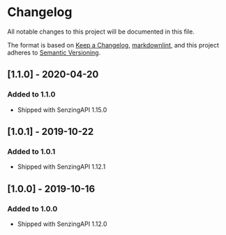 # Changelog

All notable changes to this project will be documented in this file.

The format is based on [Keep a Changelog](https://keepachangelog.com/en/1.0.0/),
[markdownlint](https://dlaa.me/markdownlint/),
and this project adheres to [Semantic Versioning](https://semver.org/spec/v2.0.0.html).

## [1.1.0] - 2020-04-20

### Added to 1.1.0

- Shipped with SenzingAPI 1.15.0

## [1.0.1] - 2019-10-22

### Added to 1.0.1

- Shipped with SenzingAPI 1.12.1

## [1.0.0] - 2019-10-16

### Added to 1.0.0

- Shipped with SenzingAPI 1.12.0
